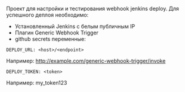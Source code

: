 Проект для настройки и тестирования webhook jenkins deploy.
Для успешного деплоя необходимо:
- Установленный Jenkins с белым публичным IP
- Плагин Generic Webhook Trigger
- github secrets переменные:

`DEPLOY_URL: <host>/<endpoint>`

Например: http://example.com/generic-webhook-trigger/invoke

`DEPLOY_TOKEN: <token>`

Например: my_token123





